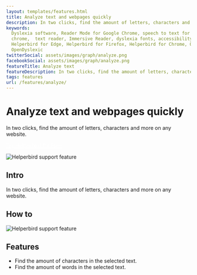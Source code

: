 ```yaml
---
layout: templates/features.html
title: Analyze text and webpages quickly
description: In two clicks, find the amount of letters, characters and more on any website.
keywords:
  Dyslexia software, Reader Mode for Google Chrome, speech to text for chrome, Text to speech for
  chrome,  text reader, Immersive Reader, dyslexia fonts, accessibility software, dyslexia software,
  Helperbird for Edge, Helperbird for Firefox, Helperbird for Chrome, Opendyslexic for Chrome,
  OpenDyslexic
twitterSocial: assets/images/graph/analyze.png
facebookSocial: assets/images/graph/analyze.png
featureTitle: Analyze text
featureDescription: In two clicks, find the amount of letters, characters and more on any website.
tags: features
url: /features/analyze/
---
```


# Analyze text and webpages quickly

In two clicks, find the amount of letters, characters and more on any website.

<a 
  class="px-8 py-3 border  text-base font-medium rounded-md text-white bg-indigo-600 hover:bg-indigo-700 " style="color: white;" 
  href="/pricing"> Try Helperbird for Free </a>

![Helperbird support feature](https://www.helperbird.com/assets/images/new/analyze/analyze.png)

## Intro

In two clicks, find the amount of letters, characters and more on any website.

## How to

![Helperbird support feature](https://img.youtube.com/vi/QmFo0u4aIF4/sddefault.jpg)

## Features

- Find the amount of characters in the selected text.
- Find the amount of words in the selected text.
